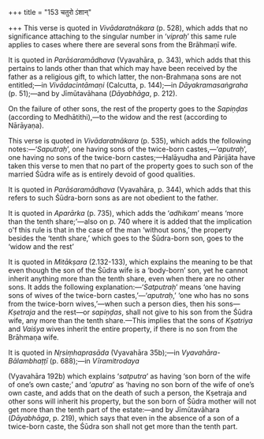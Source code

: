 +++
title = "153 चतुरो ऽंशान्"

+++
This verse is quoted in *Vivādaratnākara* (p. 528), which adds that no
significance attaching to the singular number in ‘*vipraḥ*’ this same
rule applies to cases where there are several sons from the Brāhmaṇī
wife.

It is quoted in *Parāśaramādhava* (Vyavahāra, p. 343), which adds that
this pertains to lands other than that which may have been received by
the father as a religious gift, to which latter, the non-Brahmaṇa sons
are not entitled;—in *Vivādacintāmaṇi* (Calcutta, p. 144);—in
*Dāyakramasaṅgraha* (p. 51);—and by Jīmūtavāhana (*Dāyabhāga*, p. 212).

On the failure of other sons, the rest of the property goes to the
*Sapiṇḍas* (according to Medhātithi),—to the widow and the rest
(according to Nārāyaṇa).

This verse is quoted in *Vivādaratnākara* (p. 535), which adds the
following notes:—‘*Saputraḥ*’, one having sons of the twice-born
castes,—‘*aputraḥ*’, one having no sons of the twice-born
castes;—Halāyudha and Pārijāta have taken this verse to men that no part
of the property goes to such son of the married Śūdra wife as is
entirely devoid of good qualities.

It is quoted in *Parāśaramādhava* (Vyavahāra, p. 344), which adds that
this refers to such Śūdra-born sons as are not obedient to the father.

It is quoted in *Aparārka* (p. 735), which adds the ‘*adhikam*’ means
‘more than the tenth share;’—also on p. 740 where it is added that the
implication o'f this rule is that in the case of the man ‘without sons,’
the property besides the ‘tenth share,’ which goes to the Śūdra-born
son, goes to the ‘widow and the rest’

It is quoted in *Mitākṣara* (2.132-133), which explains the meaning to
be that even though the son of the Śūdra wife is a ‘body-born’ son, yet
he cannot inherit anything more than the tenth share, even when there
are no other sons. It adds the following explanation:—‘*Satputraḥ*’
means ‘one having sons of wives of the twice-born castes,’—‘*aputraḥ*,’
‘one who has no sons from the twice-born wives,’—when such a person
dies, then his sons—*Kṣetraja* and the rest—or *sapiṇḍas*, shall not
give to his son from the Śūdra wife, any more than the tenth share.—This
implies that the sons of *Kṣatriya* and *Vaiśya* wives inherit the
entire property, if there is no son from the Brāhmaṇa wife.

It is quoted in *Nṛsiṃhaprasāda* (Vyavahāra 35b);—in
*Vyavahāra-Bālambhaṭṭī* (p. 688);—in *Vīramitrodaya*

(Vyavahāra 192b) which explains ‘*satputra*’ as having ‘son born of the
wife of one’s own caste;’ and ‘*aputra*’ as ‘having no son born of the
wife of one’s own caste, and adds that on the death of such a person,
the Kṣetraja and other sons will inherit his property, but the son born
of Śūdra mother will not get more than the tenth part of the estate:—and
by Jīmūtavāhara (*Dāyabhāga*, p. 219), which says that even in the
absence of a son of a twice-born caste, the Śūdra son shall not get more
than the tenth part.


